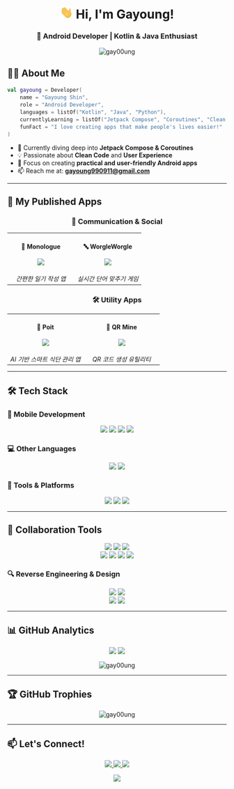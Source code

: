 <!-- 헤더 -->
<h1 align="center">
  <img src="https://raw.githubusercontent.com/ABSphreak/ABSphreak/master/gifs/Hi.gif" width="30">
  Hi, I'm Gayoung!
</h1>

<h3 align="center">🚀 Android Developer | Kotlin & Java Enthusiast</h3>

<p align="center">
  <img src="https://komarev.com/ghpvc/?username=gay00ung&label=Profile%20views&color=0e75b6&style=flat" alt="gay00ung" />
</p>

<!-- 소개 -->
## 👨‍💻 About Me

```kotlin
val gayoung = Developer(
    name = "Gayoung Shin",
    role = "Android Developer",
    languages = listOf("Kotlin", "Java", "Python"),
    currentlyLearning = listOf("Jetpack Compose", "Coroutines", "Clean Architecture"),
    funFact = "I love creating apps that make people's lives easier!"
)
```

- 🌱 Currently diving deep into **Jetpack Compose & Coroutines**
- 💡 Passionate about **Clean Code** and **User Experience**
- 🎯 Focus on creating **practical and user-friendly Android apps**
- 📫 Reach me at: **gayoung990911@gmail.com**

---

## 📱 My Published Apps

<div align="center">
  
### 💬 Communication & Social
<table>
  <tr>
    <td align="center" width="50%">
      <h4>📝 Monologue</h4>
      <a href="https://play.google.com/store/apps/details?id=net.ifmain.monologue">
        <img src="https://img.shields.io/badge/Download-Google_Play-414141?style=for-the-badge&logo=google-play&logoColor=white" />
      </a>
      <br><br>
      <i>간편한 일기 작성 앱</i>
    </td>
    <td align="center" width="50%">
      <h4>🔤 WorgleWorgle</h4>
      <a href="https://play.google.com/store/apps/details?id=com.worgle.worgle">
        <img src="https://img.shields.io/badge/Download-Google_Play-414141?style=for-the-badge&logo=google-play&logoColor=white" />
      </a>
      <br><br>
      <i>실시간 단어 맞추기 게임</i>
    </td>
  </tr>
</table>

### 🛠️ Utility Apps
<table>
  <tr>
    <td align="center" width="50%">
      <h4>🥗 Poit</h4>
      <a href="https://play.google.com/store/apps/details?id=net.ifmain.poit.aos">
        <img src="https://img.shields.io/badge/Download-Google_Play-414141?style=for-the-badge&logo=google-play&logoColor=white" />
      </a>
      <br><br>
      <i>AI 기반 스마트 식단 관리 앱</i>
    </td>
    <td align="center" width="50%">
      <h4>📱 QR Mine</h4>
      <a href="https://play.google.com/store/apps/details?id=net.ifmain.qr_mine">
        <img src="https://img.shields.io/badge/Download-Google_Play-414141?style=for-the-badge&logo=google-play&logoColor=white" />
      </a>
      <br><br>
      <i>QR 코드 생성 유틸리티</i>
    </td>
  </tr>
</table>

</div>

---

## 🛠️ Tech Stack

### 📱 Mobile Development
<p align="center">
  <img src="https://img.shields.io/badge/Kotlin-7F52FF?style=for-the-badge&logo=kotlin&logoColor=white" />
  <img src="https://img.shields.io/badge/Java-ED8B00?style=for-the-badge&logo=openjdk&logoColor=white" />
  <img src="https://img.shields.io/badge/Android-3DDC84?style=for-the-badge&logo=android&logoColor=white" />
  <img src="https://img.shields.io/badge/Jetpack_Compose-4285F4?style=for-the-badge&logo=jetpackcompose&logoColor=white" />
</p>

### 💻 Other Languages
<p align="center">
  <img src="https://img.shields.io/badge/Python-3776AB?style=for-the-badge&logo=python&logoColor=white" />
  <img src="https://img.shields.io/badge/C++-00599C?style=for-the-badge&logo=cplusplus&logoColor=white" />
</p>

### 🔧 Tools & Platforms
<p align="center">
  <img src="https://img.shields.io/badge/Android_Studio-3DDC84?style=for-the-badge&logo=android-studio&logoColor=white" />
  <img src="https://img.shields.io/badge/IntelliJ_IDEA-000000?style=for-the-badge&logo=intellij-idea&logoColor=white" />
  <img src="https://img.shields.io/badge/VS_Code-0078D4?style=for-the-badge&logo=visual-studio-code&logoColor=white" />
</p>

---

## 🤝 Collaboration Tools

<p align="center">
  <img src="https://img.shields.io/badge/Git-F05032?style=for-the-badge&logo=git&logoColor=white" />
  <img src="https://img.shields.io/badge/GitHub-181717?style=for-the-badge&logo=github&logoColor=white" />
  <img src="https://img.shields.io/badge/GitLab-FC6D26?style=for-the-badge&logo=gitlab&logoColor=white" />
  <br>
  <img src="https://img.shields.io/badge/Notion-000000?style=for-the-badge&logo=notion&logoColor=white" />
  <img src="https://img.shields.io/badge/Slack-4A154B?style=for-the-badge&logo=slack&logoColor=white" />
  <img src="https://img.shields.io/badge/Jira-0052CC?style=for-the-badge&logo=jira&logoColor=white" />
  <img src="https://img.shields.io/badge/Confluence-172B4D?style=for-the-badge&logo=confluence&logoColor=white" />
</p>

### 🔍 Reverse Engineering & Design
<p align="center">
  <img src="https://img.shields.io/badge/JADX-3DDC84?style=for-the-badge&logo=android&logoColor=white" />
  <img src="https://img.shields.io/badge/JEB-FF6600?style=for-the-badge&logo=java&logoColor=white" />
  <br>
  <img src="https://img.shields.io/badge/Photoshop-31A8FF?style=for-the-badge&logo=adobe-photoshop&logoColor=white" />
  <img src="https://img.shields.io/badge/Illustrator-FF9A00?style=for-the-badge&logo=adobe-illustrator&logoColor=white" />
</p>

---

## 📊 GitHub Analytics

<p align="center">
  <img src="https://github-readme-stats.vercel.app/api?username=gay00ung&show_icons=true&theme=tokyonight" height="150"/>
  <img src="https://github-readme-stats.vercel.app/api/top-langs/?username=gay00ung&layout=compact&theme=tokyonight" height="150"/>
</p>

<p align="center">
  <img src="https://github-readme-streak-stats.herokuapp.com/?user=gay00ung&theme=tokyonight" alt="gay00ung" />
</p>

<!-- 백업: 위 통계가 안 보이면 아래 것들을 사용하세요
<p align="center">
  <img src="https://github-readme-stats-git-masterrstaa-rickstaa.vercel.app/api?username=gay00ung&show_icons=true&theme=tokyonight" height="150"/>
  <img src="https://github-readme-stats-git-masterrstaa-rickstaa.vercel.app/api/top-langs/?username=gay00ung&layout=compact&theme=tokyonight" height="150"/>
</p>

<p align="center">
  <img src="https://github-profile-summary-cards.vercel.app/api/cards/profile-details?username=gay00ung&theme=tokyonight" />
</p>
-->

---

## 🏆 GitHub Trophies

<p align="center">
  <img src="https://github-profile-trophy.vercel.app/?username=gay00ung&theme=tokyonight&no-frame=true&margin-w=15&column=7" alt="gay00ung" />
</p>

---

## 📫 Let's Connect!

<p align="center">
  <a href="mailto:gayoung99091@gmail.com">
    <img src="https://img.shields.io/badge/Email-D14836?style=for-the-badge&logo=gmail&logoColor=white" />
  </a>
  <a href="https://www.linkedin.com/in/%EA%B0%80%EC%98%81-%EC%8B%A0-5118552b2/">
    <img src="https://img.shields.io/badge/LinkedIn-0A66C2?style=for-the-badge&logo=linkedin&logoColor=white" />
  </a>
  <a href="https://github.com/gay00ung">
    <img src="https://img.shields.io/badge/GitHub-181717?style=for-the-badge&logo=github&logoColor=white" />
  </a>
</p>

<p align="center">
  <img src="https://capsule-render.vercel.app/api?type=waving&color=gradient&height=100&section=footer" />
</p>
